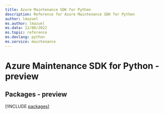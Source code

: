 ```yaml
---
title: Azure Maintenance SDK for Python
description: Reference for Azure Maintenance SDK for Python
author: lmazuel
ms.author: lmazuel
ms.data: 12/08/2022
ms.topic: reference
ms.devlang: python
ms.service: maintenance
---
```

# Azure Maintenance SDK for Python - preview
## Packages - preview
[!INCLUDE [packages](maintenance-index.md)]